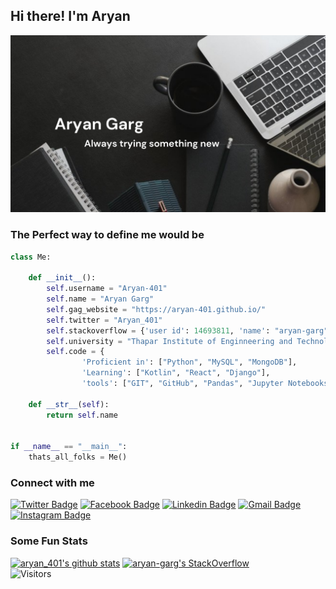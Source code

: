 ## Hi there! I'm Aryan

![](https://github.com/aryan-401/aryan-401/blob/main/ConfigFiles/images/banner.png?raw=true)
### The Perfect way to define me would be
```python
class Me:

    def __init__():
        self.username = "Aryan-401"
        self.name = "Aryan Garg"
        self.gag_website = "https://aryan-401.github.io/"
        self.twitter = "Aryan_401"
        self.stackoverflow = {'user id': 14693811, 'name': "aryan-garg"}
        self.university = "Thapar Institute of Enginneering and Technology"
        self.code = {
                'Proficient in': ["Python", "MySQL", "MongoDB"],
                'Learning': ["Kotlin", "React", "Django"],
                'tools': ["GIT", "GitHub", "Pandas", "Jupyter Notebooks", "SQLAlchemy"]
    
    def __str__(self):
        return self.name
     

if __name__ == "__main__":
    thats_all_folks = Me()    
```

### Connect with me
[![Twitter Badge](https://img.shields.io/badge/-Twitter-blue?style=plastic&logo=Twitter&logoColor=white&link=https://twitter.com/aryan-401/)](https://twitter.com/aryan-401/)
[![Facebook Badge](https://img.shields.io/badge/-Facebook-blue?style=plastic&logo=Facebook&logoColor=white&link=https://www.facebook.com/in/aryan.raj.garg.04/)](https://www.facebook.com/Aryan.raj.garg.04/)
[![Linkedin Badge](https://img.shields.io/badge/-Linkedin_Profile-blue?style=plastic&logo=Linkedin&logoColor=white&link=https://www.linkedin.com/in/aryangarg401/)](https://www.linkedin.com/in/aryangarg401/)
[![Gmail Badge](https://img.shields.io/badge/-agarg1_be21@thapar.edu-c14438?style=plastic&logo=Gmail&logoColor=white&link=mailto:agarg1_be21@thapar.edu)](mailto:agarg1_be21@thapar.edu)
[![Instagram Badge](https://img.shields.io/badge/-Instagram-purple?style=plastic&logo=instagram&logoColor=white&link=https://instagram.com/aryan_401/)](https://instagram.com/aryan_401)

### Some Fun Stats

[![aryan_401's github stats](https://github-readme-stats.vercel.app/api?username=aryan-401&theme=dark&show_icons=true)](https://github.com/aryan_401)
[![aryan-garg's StackOverflow](https://github-readme-stackoverflow.vercel.app/?userID=14693811)](https://stackoverflow.com/users/9418800/aryan-garg)
<br>
![Visitors](https://visitor-badge.laobi.icu/badge?page_id=aryan-401.aryan-401)
